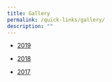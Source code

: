 ```yaml
---
title: Gallery
permalink: /quick-links/gallery/
description: ""
---
```

*   [2019](/others/gallery-2019)  
    
*   [2018](/others/gallery-2018)
*   [2017](/others/gallery-2017)